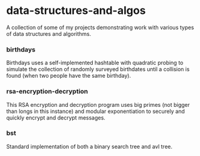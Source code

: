 # data-structures-and-algos

A collection of some of my projects demonstrating work with various types of data structures and algorithms.

### birthdays
Birthdays uses a self-implemented hashtable with quadratic probing to simulate the collection of randomly surveyed birthdates until a collision is found (when two people have the same birthday).

### rsa-encryption-decryption
This RSA encryption and decryption program uses big primes (not bigger than longs in this instance) and modular exponentiation to securely and quickly encrypt and decrypt messages.

### bst
Standard implementation of both a binary search tree and avl tree.